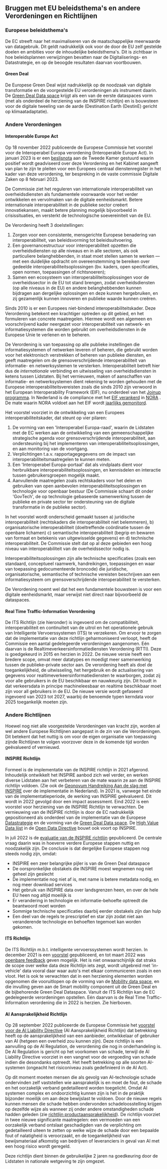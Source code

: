 ## Bruggen met EU beleidsthema's en andere Verordeningen en Richtlijnen

### Europese beleidsthema's

De EC streeft naar het maximaliseren van de maatschappelijke meerwaarde van datagebruik. Dit geldt nadrukkelijk ook voor de door de EU zelf gestelde doelen en ambities voor de inhoudelijke beleidsthema's. Dit is zichtbaar in hoe beleidsplannen verwijzingen bevatten naar de Digitaliserings- en Datastrategie, en op de beoogde resultaten daarvan voortbouwen.

#### Green Deal
De Europese Green Deal wijst nadrukkelijk op de noodzaak van digitale transformatie en de voorgestelde EU verordeningen als instrument daarin. De [Green Deal Data space](#green-deal-data-space) krijgt als een van de eerste dataspaces vorm (met als onderdeel de herziening van de INSPIRE richtlijn) en is bouwsteen voor de digitale tweeling van de aarde (Destination Earth (DestinE) gericht op klimaatadaptatie).

### Andere Verordeningen
#### Interoperable Europe Act

Op 18 november 2022 publiceerde de Europese Commissie het voorstel voor de Interoperabel Europa verordening (Interoperable Europe Act).  In januari 2023 is er een [beslisnota](https://www.tweedekamer.nl/kamerstukken/brieven_regering/detail?id=2023Z00761&did=2023D01789) aan de Tweede Kamer gestuurd waarin positief wordt geadviseerd over deze Verordening en het Kabinet aangeeft van plan te zijn te pleiten voor een Europees centraal dienstenregister in het kader van deze verordening, ter bespreking in de vaste commissie Digitale Zaken op 8 februari 2023.

De Commissie ziet het reguleren van internationale interoperabiliteit van overheidsdiensten als fundamentele voorwaarde voor het verder ontwikkelen en vervolmaken van de digitale eenheidsmarkt. Betere internationale interoperabiliteit in de publieke sector creëert innovatiekansen, maakt betere planning mogelijk bijvoorbeeld in crisissituaties, en versterkt de technologische soevereiniteit van de EU.

De Verordening heeft 3 doelstellingen:
1. Zorgen voor een consistente, mensgerichte Europese benadering van interoperabiliteit, van beleidsvorming tot beleidsuitvoering.
2. Een governancestructuur voor interoperabiliteit opzetten die overheidsdiensten op alle niveaus en in alle sectoren, als ook particuliere belanghebbenden, in staat moet stellen samen te werken — met een duidelijke opdracht om overeenstemming te bereiken over gedeelde interoperabiliteitsoplossingen (bv. kaders, open specificaties, open normen, toepassingen of richtsnoeren);
3. Samen een ecosysteem van interoperabiliteitsoplossingen voor de overheidssector in de EU tot stand brengen, zodat overheidsdiensten (op alle niveaus in de EU) en andere belanghebbenden kunnen bijdragen aan dergelijke oplossingen en deze kunnen hergebruiken, en zij gezamenlijk kunnen innoveren en publieke waarde kunnen creëren.

Sinds 2010 is er een Europees niet-bindend interoperabiliteitskader. Deze Verordening betekent een krachtiger optreden op dit gebied, en het formuleren van concrete maatregelen. Hiermee wordt een algemeen en voorschrijvend kader neergezet voor interoperabiliteit van netwerk- en informatiesystemen die worden gebruikt om overheidsdiensten in de Europese Unie te verlenen en te beheren.

De Verordening is van toepassing op alle publieke instellingen die informatiesystemen of netwerken leveren of beheren, die gebruikt worden voor het elektronisch verstrekken of beheren van publieke diensten, en geeft maatregelen om de grensoverschrijdende interoperabiliteit van informatie- en netwerksystemen te versterken. Interoperabiliteit betreft hier dus de _internationale_ verbinding en uitwisseling van overheidsdiensten in ketens tussen Lidstaten. Bij het vernieuwen, maken of aanschaffen van informatie- en netwerksystemen dient rekening te worden gehouden met de Europese interoperabiliteitsvereisten zoals die sinds 2010 zijn verwoord in het European Interoperability Framework (EIF), nu onderdeel van het [Joinup programma](https://joinup.ec.europa.eu/collection/nifo-national-interoperability-framework-observatory/glossary/term/european-interoperability-framework). In Nederland is de compliance met het [EIF verankerd]((https://www.noraonline.nl/wiki/European_Interoperability_Framework_(EIF))) in [NORA](https://www.noraonline.nl/wiki/NORA_online) . De mate waarin NORA voldoet aan het EIF wordt [jaarlijks gemonitord](https://www.noraonline.nl/wiki/Alignment_NORA_en_EIF).

Het voorstel voorziet in de ontwikkeling van een Europees interoperabiliteitskader, dat steunt op vier pilaren:
1. De vorming van een 'Interoperabel Europa-raad', waarin de Lidstaten met de EC werken aan de ontwikkeling van een gemeenschappelijke strategische agenda voor grensoverschrijdende interoperabiliteit, aan ondersteuning bij het implementeren van interoperabiliteitsoplossingen, en aan monitoring van de voortgang.
2. Verplichtingen t.a.v. rapportagegegevens om de impact van interoperabiliteitsmaatregelen te kunnen meten.
3. Een 'Interoperabel Europa-portaal' dat als vindplaats dient voor herbruikbare interoperabiliteitsoplossingen, en kennisdelen en interactie tussen gebruikersgroepen mogelijk maakt.
4. Aanvullende maatregelen zoals rechtskaders voor het delen en gebruiken van open aanbevolen interoperabiliteitsoplossingen en technologie voor openbaar bestuur (De Commissie schaart dit onder 'GovTech', de op technologie gebaseerde samenwerking tussen de publieke en private sector ter ondersteuning van de digitale transformatie in de publieke sector).

In het voorstel wordt onderscheid gemaakt tussen 
a) juridische interoperabiliteit (rechtskaders die interoperabiliteit niet belemmeren), 
b) organisatorische interoperabiliteit (doeltreffende coördinatie tussen de openbare lichamen) 
c) semantische interoperabiliteit (begrip en bewaren van formaat en betekenis van uitgewisselde gegevens) en
d) technische interoperabiliteit. 
De Commissie stelt dat op al deze gebieden een hoog niveau van interoperabiliteit van de overheidssector nodig is.

Interoperabiliteitsoplossingen zijn alle technische specificaties (zoals een standaard, conceptueel raamwerk, handreikingen, toepassingen en waar van toepassing gedocumenteerde broncode) die juridische, organisatorische, semantische of technische vereisten beschrijven aan een informatiesysteem om grensoverschrijdende interoperabiliteit te versterken.

De Verordening noemt wel dat het een fundamentele bouwsteen is voor een digitale eenheidsmarkt, maar verwijst niet direct naar bijvoorbeeld de dataspaces.

#### Real Time Traffic-Information Verordening
De ITS Richtlijn (zie hieronder) is ingevoerd om de compatibiliteit, interoperabiliteit en continuïteit van de uitrol en het operationele gebruik van Intelligente Vervoerssystemen (ITS) te verzekeren. Om ervoor te zorgen dat de implementatie van deze richtlijn geharmoniseerd verloopt, heeft de Commissie een aantal gedelegeerde verordeningen aangenomen. Eén daarvan is de Realtimeverkeersinformatiediensten Verordening (RTTI). Deze is goedgekeurd in 2015 en herzien in 2022. De nieuwe versie heeft een bredere scope, omvat meer datatypes en moedigt meer samenwerking tussen de publieke-private sector aan. De verordening heeft als doel de toegankelijkheid, de uitwisseling, het hergebruik en de actualisering van gegevens voor realtimeverkeersinformatiediensten te waarborgen, zodat zij voor alle gebruikers in de EU beschikbaar en nauwkeurig zijn. 
Dit houdt in dat verkeersdata in principe machineleesbaar en realtime beschikbaar moet zijn voor all gebruikers in de EU. De nieuwe versie wordt gefaseerd ingevoerd van 2023 tot 2027, waarbij de benoemde typen kerndata voor 2025 toegankelijk moeten zijn.

### Andere Richtlijnen
Hoewel nog niet alle voorgestelde Verordeningen van kracht zijn, worden al wel andere Europese Richtlijnen aangepast in de zin van die Verordeningen. Dit betekent dat het nuttig is om voor de eigen organisatie van toepassing zijnde Richtlijnen te volgen voorzover deze in de komende tijd worden geëvalueerd of vernieuwd.

#### INSPIRE Richtlijn
Formeel is de implementatie van de INSPIRE richtlijn in 2021 afgerond. Inhoudelijk ontwikkelt het INSPIRE aanbod zich wel verder, en werken diverse Lidstaten aan het verbeteren van de mate waarin ze aan de INSPIRE richtlijn voldoen. (Zie ook de [Geonovum Handreiking Aan de slag met INSPIRE](https://docs.geostandaarden.nl/eu/INSPIRE-handreiking/) over de implementatie in Nederland). In 2021 is, vanwege het einde van de implementatieperiode, de werking van INSPIRE geëvalueerd. Dit wordt in 2022 gevolgd door een impact assessment. Eind 2022 is een voorstel voor herziening van de INSPIRE Richtlijn te verwachten. De vernieuwing van de INSPIRE richtlijn is door de EC nadrukkelijk gepositioneerd als onderdeel van de implementatie van de Europese [Datastrategie](#europese-data-strategie) en de vorming van de [Green Deal Data space](#green-deal-data-space). De [High Value Data lijst](#high-value-data-lijst) in de [Open Data Directive](#open-data-directive) bouwt ook voort op INSPIRE.

In juli 2022 is de [evaluatie van de INSPIRE richtlijn](https://ec.europa.eu/info/law/better-regulation/have-your-say/initiatives/12427-Sharing-geospatial-data-on-the-environment-evaluation-INSPIRE-Directive-_en) gepubliceerd. De centrale vraag daarin was in hoeverre verdere Europese stappen nuttig en noodzakelijk zijn. De conclusie is dat dergelijke Europese stappen nog steeds nodig zijn, omdat:
- INSPIRE een zeer belangrijke pijler is van de Green Deal dataspace
- De oorspronkelijke obstakels die INSPIRE moest wegnemen nog niet geheel zijn geslecht
- De implementatie nog niet af is, met name is betere metadata nodig, en nog meer download services
- Het gebruik van INSPIRE data over landsgrenzen heen, en over de hele EU heen nog altijd moeilijk is
- Er verandering in technologie en informatie-behoefte optreedt die beantwoord moet worden
- Sommige technische specificaties daarbij eerder obstakels zijn dan hulp
- Een deel van de regels te prescriptief en star zijn zodat niet aan veranderende technologie en behoeften tegemoet kan worden gekomen.

#### ITS Richtlijn
De ITS Richtlijn m.b.t. intelligente vervoerssystemen wordt herzien. In december 2021 is een [voorstel](https://eur-lex.europa.eu/legal-content/EN/ALL/?uri=COM%3A2021%3A813%3AFIN) gepubliceerd, en tot maart 2022 was [openbare feedback](https://ec.europa.eu/info/law/better-regulation/have-your-say/initiatives/12534-Intelligente-vervoerssystemen-herziening-van-EU-regels-_nl) geven mogelijk. Het is niet onwaarschijnlijk dat straks de scope over welke data deze Richtlijn iets zegt, wordt uitgebreid met 'in-vehicle' data vooral daar waar auto's met elkaar communiceren zoals in een vloot. Het is ook te verwachten dat in een herziening elementen worden opgenomen die vooruitlopen op de vorming van de [Mobility data space](#mobility-data-space), en die invulling geven aan de Smart mobility component uit de Green Deal en de bijbehorende Green Deal Dataspace. Vanuit de ITS Richtlijn kan de EC gedelegeerde verordeningen opstellen. Eén daarvan is de Real Time Traffic-Information verordening die in 2022 is herzien. Zie hierboven.

#### AI Aansprakelijkheid Richtlijn
Op 28 september 2022 publiceerde de Europese Commissie het [voorstel voor de AI Liability Directive](https://commission.europa.eu/business-economy-euro/doing-business-eu/contract-rules/digital-contracts/liability-rules-artificial-intelligence_en) (AI Aansprakelijkheid Richtlijn) dat betrekking heeft op de aansprakelijkheid van een aanbieder, ontwikkelaar of gebruiker van AI (hetgeen een overheid zou kunnen zijn). Deze richtlijn is een aanvulling op de AI Regulation, de verordening die nog in onderhandeling is.  De AI Regulation is gericht op het voorkomen van schade, terwijl de AI Liability Directive voorziet in een vangnet voor de vergoeding van schade indien die desondanks optreedt. Het heeft betrekking op alle soorten AI-systemen (ongeacht het risiconiveau zoals gedefinieerd in de AI Act).

Op dit moment moeten mensen die als gevolg van AI-technologie schade ondervinden zelf vaststellen wie aansprakelijk is en moet de fout, de schade en het oorzakelijk verband gedetailleerd worden toegelicht. Omdat AI systemen complex en ondoorzichtig kunnen zijn is het in de praktijk bijzonder moeilijk om aan deze bewijslast te voldoen. Door de nieuwe regels kunnen mensen die schade hebben ondervonden schadeloosstelling krijgen op dezelfde wijze als wanneer zij onder andere omstandigheden schade hadden geleden (zie [richtlijn productaansprakelijkheid](https://single-market-economy.ec.europa.eu/document/3193da9a-cecb-44ad-9a9c-7b6b23220bcd_nl "https://single-market-economy.ec.europa.eu/document/3193da9a-cecb-44ad-9a9c-7b6b23220bcd_nl")). De richtlijn voorziet in twee nieuwe significante maatregelen: een vermoeden van een oorzakelijk verband ontslaat geschadigden van de verplichting om gedetailleerd uiteen te zetten op welke wijze de schade door een bepaalde fout of nalatigheid is veroorzaakt, en de toegankelijkheid van bewijsmateriaal afkomstig van bedrijven of leveranciers in geval van AI met een hoog risico wordt geregeld.

Deze richtlijn dient binnen de gebruikelijke 2 jaren na goedkeuring door de Lidstaten in nationale wetgeving te zijn omgezet.